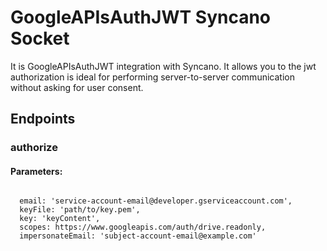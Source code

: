 # GoogleAPIsAuthJWT Syncano Socket

It is GoogleAPIsAuthJWT integration with Syncano. It allows you to the jwt authorization is ideal for performing server-to-server communication without asking for user consent.

## Endpoints

### authorize

#### Parameters:
```

  email: 'service-account-email@developer.gserviceaccount.com',
  keyFile: 'path/to/key.pem',
  key: 'keyContent',
  scopes: https://www.googleapis.com/auth/drive.readonly,
  impersonateEmail: 'subject-account-email@example.com'
```

